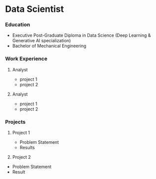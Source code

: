 # Data Scientist

### Education
- Executive Post-Graduate Diploma in Data Science (Deep Learning & Generative AI specialization)
- Bachelor of Mechanical Engineering

### Work Experience
1. Analyst
   - project 1
   - project 2

2. Analyst
   - project 1
   - project 2

### Projects
1. Project 1
   - Problem Statement
   - Results

3. Project 2
  - Problem Statement
  - Result
